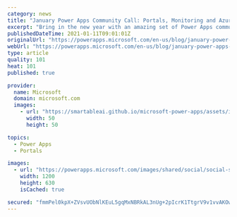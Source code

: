 ```yaml
---
category: news
title: "January Power Apps Community Call: Portals, Monitoring and Azure Integration!"
excerpt: "Bring in the new year with an amazing set of Power Apps community all stars:  Brian Knighting showing how to get started with Power Apps Portals and creating anonymous access solutions with the Power Platform.  Demo Extravaganza all-star Deepak Shrivastava demystifying how to use Azure API management"
publishedDateTime: 2021-01-11T09:01:01Z
originalUrl: "https://powerapps.microsoft.com/en-us/blog/january-power-apps-community-call-portals-monitoring-and-azure-integration/"
webUrl: "https://powerapps.microsoft.com/en-us/blog/january-power-apps-community-call-portals-monitoring-and-azure-integration/"
type: article
quality: 101
heat: 101
published: true

provider:
  name: Microsoft
  domain: microsoft.com
  images:
    - url: "https://smartableai.github.io/microsoft-power-apps/assets/images/organizations/microsoft.com-50x50.jpg"
      width: 50
      height: 50

topics:
  - Power Apps
  - Portals

images:
  - url: "https://powerapps.microsoft.com/images/shared/social/social-share-post-ignite.png"
    width: 1200
    height: 630
    isCached: true

secured: "fmmPel0kpX+ZVsvUObNlKEuL5gqMxNBRkAL3nUg+2pIcrK1TtgrV9v1vvAKOwaP1uYKRfUtS0mRu0KW6ZC1rSYBLS8+Xh2bmb6jI/QDdbYvL/5DI50G91bSaxCkJE4uwkWIIKHEchYiSkE6XkChVI1D6Qp0mzT13CGAXhBJLjNVLK0pM5XMEPwwhIa99Ss6XHNbPVTn7Yin+v8QD/8ZctEcmj7FG6fV/8ROK5uhhArBq+lWUG5oKt3K5W4t2AQqhJriF4i429TO5nuqLueKxMg7+PtKX1D7i9Of827PGoWDuWEwW1I7G7JhlHZYPxgs4ZufmQb1IaPVpNwm1g4zornWdb3G1hOOupwa51IyjeFc=;1Rjh4vcQl0YYG/UynigKgg=="
---
```


